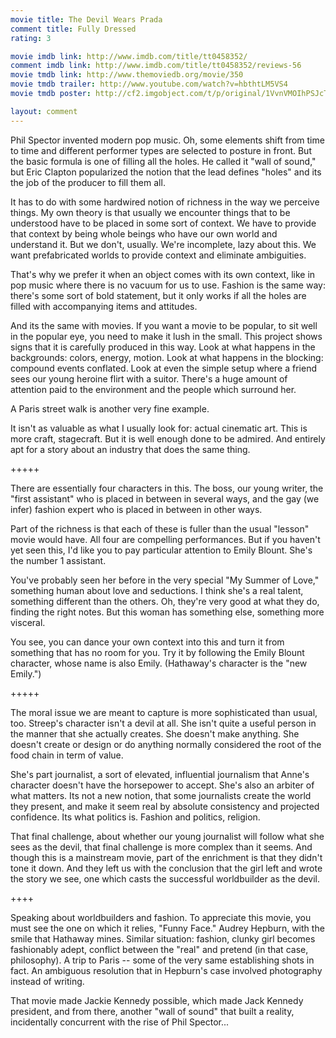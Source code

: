 ```yaml
---
movie title: The Devil Wears Prada
comment title: Fully Dressed
rating: 3

movie imdb link: http://www.imdb.com/title/tt0458352/
comment imdb link: http://www.imdb.com/title/tt0458352/reviews-56
movie tmdb link: http://www.themoviedb.org/movie/350
movie tmdb trailer: http://www.youtube.com/watch?v=hbthtLM5VS4
movie tmdb poster: http://cf2.imgobject.com/t/p/original/1VvnVMOIhPSJcTWQeI76lRrW7Oh.jpg

layout: comment
---
```


Phil Spector invented modern pop music. Oh, some elements shift from time to time and different performer types are selected to posture in front. But the basic formula is one of filling all the holes. He called it "wall of sound," but Eric Clapton popularized the notion that the lead defines "holes" and its the job of the producer to fill them all.

It has to do with some hardwired notion of richness in the way we perceive things. My own theory is that usually we encounter things that to be understood have to be placed in some sort of context. We have to provide that context by being whole beings who have our own world and understand it. But we don't, usually. We're incomplete, lazy about this. We want prefabricated worlds to provide context and eliminate ambiguities.

That's why we prefer it when an object comes with its own context, like in pop music where there is no vacuum for us to use. Fashion is the same way: there's some sort of bold statement, but it only works if all the holes are filled with accompanying items and attitudes.

And its the same with movies. If you want a movie to be popular, to sit well in the popular eye, you need to make it lush in the small. This project shows signs that it is carefully produced in this way. Look at what happens in the backgrounds: colors, energy, motion. Look at what happens in the blocking: compound events conflated. Look at even the simple setup where a friend sees our young heroine flirt with a suitor. There's a huge amount of attention paid to the environment and the people which surround her.

A Paris street walk is another very fine example.

It isn't as valuable as what I usually look for: actual cinematic art. This is more craft, stagecraft. But it is well enough done to be admired. And entirely apt for a story about an industry that does the same thing.

+++++ 

There are essentially four characters in this. The boss, our young writer, the "first assistant" who is placed in between in several ways, and the gay (we infer) fashion expert who is placed in between in other ways.

Part of the richness is that each of these is fuller than the usual "lesson" movie would have. All four are compelling performances. But if you haven't yet seen this, I'd like you to pay particular attention to Emily Blount. She's the number 1 assistant.

You've probably seen her before in the very special "My Summer of Love," something human about love and seductions. I think she's a real talent, something different than the others. Oh, they're very good at what they do, finding the right notes. But this woman has something else, something more visceral.

You see, you can dance your own context into this and turn it from something that has no room for you. Try it by following the Emily Blount character, whose name is also Emily. (Hathaway's character is the "new Emily.") 

+++++ 

The moral issue we are meant to capture is more sophisticated than usual, too. Streep's character isn't a devil at all. She isn't quite a useful person in the manner that she actually creates. She doesn't make anything. She doesn't create or design or do anything normally considered the root of the food chain in term of value.

She's part journalist, a sort of elevated, influential journalism that Anne's character doesn't have the horsepower to accept. She's also an arbiter of what matters. Its not a new notion, that some journalists create the world they present, and make it seem real by absolute consistency and projected confidence. Its what politics is. Fashion and politics, religion.

That final challenge, about whether our young journalist will follow what she sees as the devil, that final challenge is more complex than it seems. And though this is a mainstream movie, part of the enrichment is that they didn't tone it down. And they left us with the conclusion that the girl left and wrote the story we see, one which casts the successful worldbuilder as the devil.

++++ 

Speaking about worldbuilders and fashion. To appreciate this movie, you must see the one on which it relies, "Funny Face." Audrey Hepburn, with the smile that Hathaway mines. Similar situation: fashion, clunky girl becomes fashionably adept, conflict between the "real" and pretend (in that case, philosophy). A trip to Paris -- some of the very same establishing shots in fact. An ambiguous resolution that in Hepburn's case involved photography instead of writing.

That movie made Jackie Kennedy possible, which made Jack Kennedy president, and from there, another "wall of sound" that built a reality, incidentally concurrent with the rise of Phil Spector...